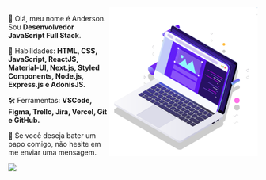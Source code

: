 <img src="pc.svg" min-width="300px" max-width="300px" width="300px" align="right" alt="Computador">

<p align="left"> 
 👋 Olá, meu nome é Anderson. Sou <strong>Desenvolvedor JavaScript Full Stack</strong>.
</p>

<p align="left">
 🦄 Habilidades: <strong>HTML, CSS, JavaScript, ReactJS, Material-UI, Next.js, Styled Components, Node.js, Express.js e AdonisJS.</strong>
</p>

<p align="left">
 🛠️ Ferramentas: <strong>VSCode, Figma, Trello, Jira, Vercel, Git e GitHub.</strong>
</p>

<p align="left">
 💌 Se você deseja bater um papo comigo, não hesite em me enviar uma mensagem.
</p>

<p align="left">  
  <a href="https://www.linkedin.com/in/anderson-begossi-b5065a130" alt="Linkedin">
    <img src="https://img.shields.io/badge/-Linkedin-1C1C1C?style=for-the-badge&logo=Linkedin&logoColor=00FFFF&link=https://www.linkedin.com/in/anderson-begossi-b5065a130"/>
  </a>
</p>  


